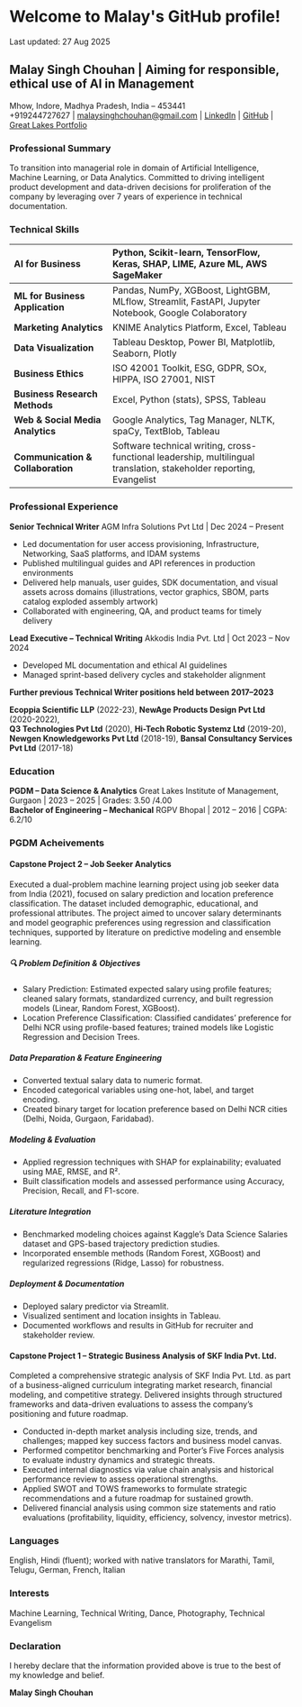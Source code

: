 # Welcome to Malay's GitHub profile! 

Last updated: 27 Aug 2025

## **Malay Singh Chouhan** | **Aiming for responsible, ethical use of  AI in Management**

Mhow, Indore, Madhya Pradesh, India – 453441  
\+919244727627 | [malaysinghchouhan@gmail.com](mailto:malaysinghchouhan@gmail.com) | [LinkedIn](https://www.linkedin.com/in/mschouhan) | [GitHub](https://github.com/malaysinghchouhan/malaysinghchouhan/blob/372bf381c80fd4aa3dbce6f28d71c098edd0db35/README.md) | [Great Lakes Portfolio](https://eportfolio.olympuslms.com/malay-singh-chouhan)

### **Professional Summary**

To transition into managerial role in domain of Artificial Intelligence, Machine Learning, or Data Analytics. Committed to driving intelligent product development and data-driven decisions for proliferation of the company by leveraging over 7 years of experience in technical documentation.

### **Technical Skills**

| AI for Business | Python, Scikit-learn, TensorFlow, Keras, SHAP, LIME, Azure ML, AWS SageMaker |
| :---- | :---- |
| **ML for Business Application** | Pandas, NumPy, XGBoost, LightGBM, MLflow, Streamlit, FastAPI, Jupyter Notebook, Google Colaboratory |
| **Marketing Analytics** | KNIME Analytics Platform, Excel, Tableau |
| **Data Visualization** | Tableau Desktop, Power BI, Matplotlib, Seaborn, Plotly |
| **Business Ethics** | ISO 42001 Toolkit, ESG, GDPR, SOx, HIPPA, ISO 27001, NIST |
| **Business Research Methods** | Excel, Python (stats), SPSS, Tableau |
| **Web & Social Media Analytics** | Google Analytics, Tag Manager, NLTK, spaCy, TextBlob, Tableau |
| **Communication & Collaboration** | Software technical writing, cross-functional leadership, multilingual translation, stakeholder reporting, Evangelist |

### **Professional Experience**

**Senior Technical Writer** AGM Infra Solutions Pvt Ltd | Dec 2024 – Present

* Led documentation for user access provisioning, Infrastructure, Networking, SaaS platforms, and IDAM systems  
* Published multilingual guides and API references in production environments  
* Delivered help manuals, user guides, SDK documentation, and visual assets across domains (illustrations, vector graphics, SBOM, parts catalog exploded assembly artwork)  
* Collaborated with engineering, QA, and product teams for timely delivery

**Lead Executive – Technical Writing** Akkodis India Pvt. Ltd | Oct 2023 – Nov 2024

* Developed ML documentation and ethical AI guidelines  
* Managed sprint-based delivery cycles and stakeholder alignment

**Further previous Technical Writer positions held between 2017–2023**

**Ecoppia Scientific LLP** (2022-23), **NewAge Products Design Pvt Ltd** (2020-2022),   
**Q3 Technologies Pvt Ltd** (2020), **Hi-Tech Robotic Systemz Ltd** (2019-20), **Newgen Knowledgeworks Pvt Ltd** (2018-19), **Bansal Consultancy Services Pvt Ltd** (2017-18)

### **Education**

**PGDM – Data Science & Analytics** Great Lakes Institute of Management, Gurgaon | 2023 – 2025 | Grades: 3.50 /4.00  
**Bachelor of Engineering – Mechanical** RGPV Bhopal | 2012 – 2016 | CGPA: 6.2/10

### **PGDM Acheivements**

#### Capstone Project 2 – Job Seeker Analytics
Executed a dual-problem machine learning project using job seeker data from India (2021), focused on salary prediction and location preference classification. The dataset included demographic, educational, and professional attributes. The project aimed to uncover salary determinants and model geographic preferences using regression and classification techniques, supported by literature on predictive modeling and ensemble learning.

##### 🔍 Problem Definition & Objectives
- Salary Prediction: Estimated expected salary using profile features; cleaned salary formats, standardized currency, and built regression models (Linear, Random Forest, XGBoost).
- Location Preference Classification: Classified candidates’ preference for Delhi NCR using profile-based features; trained models like Logistic Regression and Decision Trees.

##### Data Preparation & Feature Engineering

- Converted textual salary data to numeric format.
- Encoded categorical variables using one-hot, label, and target encoding.
- Created binary target for location preference based on Delhi NCR cities (Delhi, Noida, Gurgaon, Faridabad).

##### Modeling & Evaluation

- Applied regression techniques with SHAP for explainability; evaluated using MAE, RMSE, and R².
- Built classification models and assessed performance using Accuracy, Precision, Recall, and F1-score.

##### Literature Integration

- Benchmarked modeling choices against Kaggle’s Data Science Salaries dataset and GPS-based trajectory prediction studies.
- Incorporated ensemble methods (Random Forest, XGBoost) and regularized regressions (Ridge, Lasso) for robustness.

##### Deployment & Documentation

- Deployed salary predictor via Streamlit.
- Visualized sentiment and location insights in Tableau.
- Documented workflows and results in GitHub for recruiter and stakeholder review.

#### Capstone Project 1 – Strategic Business Analysis of SKF India Pvt. Ltd.
Completed a comprehensive strategic analysis of SKF India Pvt. Ltd. as part of a business-aligned curriculum integrating market research, financial modeling, and competitive strategy. Delivered insights through structured frameworks and data-driven evaluations to assess the company’s positioning and future roadmap.
- Conducted in-depth market analysis including size, trends, and challenges; mapped key success factors and business model canvas.
- Performed competitor benchmarking and Porter’s Five Forces analysis to evaluate industry dynamics and strategic threats.
- Executed internal diagnostics via value chain analysis and historical performance review to assess operational strengths.
- Applied SWOT and TOWS frameworks to formulate strategic recommendations and a future roadmap for sustained growth.
- Delivered financial analysis using common size statements and ratio evaluations (profitability, liquidity, efficiency, solvency, investor metrics).

### **Languages**

English, Hindi (fluent); worked with native translators for Marathi, Tamil, Telugu, German, French, Italian

### **Interests**

Machine Learning, Technical Writing, Dance, Photography, Technical Evangelism

### **Declaration**

I hereby declare that the information provided above is true to the best of my knowledge and belief.

**Malay Singh Chouhan**
<!--
**malaysinghchouhan/malaysinghchouhan** is a ✨ _special_ ✨ repository because its `README.md` (this file) appears on your GitHub profile.
- 😄 Pronouns: He/Him
- 🔭 I’m currently working on transitioning from technical writing to strategic roles in AI, ML, and data analytics—while leading documentation efforts at AGM Infra Solutions.
- 🌱 I’m currently learning advanced data science concepts through my PGDM at Great Lakes, including ethical AI frameworks, model interpretability, and cloud ML platforms like Google Colaboratory, Azure ML, and SageMaker.
- 👯 I’m looking to collaborate on intelligent product development, ethical AI deployment, and cross-functional analytics projects that bridge business and tech.
- 🤔 I’m looking for help with refining my professional narrative to align with leadership roles in AI/ML, and preparing for interviews that test both strategic thinking and technical depth.
- 💬 Ask me about AI strategy, responsible documentation, stakeholder alignment, and how to turn complex tech into compelling narratives.
- 📫 How to reach me: [LinkedIn](https://www.linkedin.com/in/malaychouhan) | malay.chouhan@gmail.com
- ⚡ Fun fact: I once choreographed a dance routine inspired by neural networks—yes, backpropagation has rhythm!
-->
